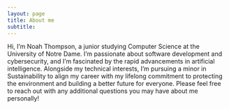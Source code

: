 ```yaml
---
layout: page
title: About me
subtitle: 
---
```


Hi, I’m Noah Thompson, a junior studying Computer Science at the University of Notre Dame. I’m passionate about software development and cybersecurity, and I’m fascinated by the rapid advancements in artificial intelligence. Alongside my technical interests, I’m pursuing a minor in Sustainability to align my career with my lifelong commitment to protecting the environment and building a better future for everyone. Please feel free to reach out with any additional questions you may have about me personally!
